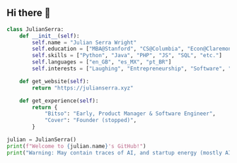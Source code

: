## Hi there 👋

```python
class JulianSerra:
    def __init__(self):
        self.name = "Julian Serra Wright"
        self.education = ["MBA@Stanford", "CS@Columbia", "Econ@ClaremontMcKenna"]
        self.skills = ["Python", "Java", "PHP", "JS", "SQL", "etc."]
        self.languages = ["en_GB", "es_MX", "pt_BR"]
        self.interests = ["Laughing", "Entrepreneurship", "Software", "Crypto", "AI/ML", "Soccer", "Cycling", "Golf"]

    def get_website(self):
        return "https://julianserra.xyz"

    def get_experience(self):
        return {
            "Bitso": "Early, Product Manager & Software Engineer",
            "Cover": "Founder (stopped)",
        }

julian = JulianSerra()
print(f"Welcome to {julian.name}'s GitHub!")
print("Warning: May contain traces of AI, and startup energy (mostly AI).")
```

<!--
**julyanserra/julyanserra** is a ✨ _special_ ✨ repository because its `README.md` (this file) appears on your GitHub profile.

Here are some ideas to get you started:

- 🔭 I'm currently working on ...
- 🌱 I'm currently learning ...
- 👯 I'm looking to collaborate on ...
- 🤔 I'm looking for help with ...
- 💬 Ask me about ...
- 📫 How to reach me: ...
- 😄 Pronouns: ...
- ⚡ Fun fact: ...
-->
